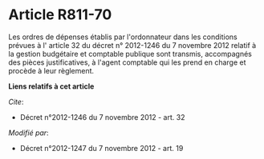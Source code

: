 # Article R811-70

Les ordres de dépenses établis par l'ordonnateur dans les conditions prévues à l' article 32 du décret n° 2012-1246 du 7
novembre 2012 relatif à la gestion budgétaire et comptable publique sont transmis, accompagnés des pièces justificatives, à
l'agent comptable qui les prend en charge et procède à leur règlement.

**Liens relatifs à cet article**

_Cite_:

  - Décret n°2012-1246 du 7 novembre 2012 - art. 32

_Modifié par_:

  - Décret n°2012-1247 du 7 novembre 2012 - art. 19
